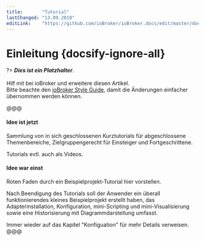 ```yaml
---
title:       "Tutorial"
lastChanged: "13.09.2018"
editLink:    "https://github.com/ioBroker/ioBroker.docs/edit/master/docs/tutorial/README.md"
---
```


# Einleitung {docsify-ignore-all}

?> ***Dies ist ein Platzhalter***. 
   <br><br>
   Hilf mit bei ioBroker und erweitere diesen Artikel.  
   Bitte beachte den [ioBroker Style Guide](dev/styleguidedoc), 
   damit die Änderungen einfacher übernommen werden können.

@@@
#### Idee ist jetzt
Sammlung von in sich geschlossenen Kurztutorials für abgeschlossene Themenbereiche,
Zielgruppengerecht für Einsteiger und Fortgeschrittene.

Tutorials evtl. auch als Videos.


#### Idee war einst
Roten Faden durch ein Beispielprojekt-Tutorial hier vorstellen. 

Nach Beendigung des Tutorials soll der Anwender ein überall
funktionierendes kleines Beispielprojekt erstellt haben, das
Adapterinstallation, Konfiguration, mini-Scripting und 
mini-Visualisierung sowie eine Historisierung mit
Diagrammdarstellung umfasst.

Immer wieder auf das Kapitel "Konfiguation" für mehr Details
verweisen.
@@@
